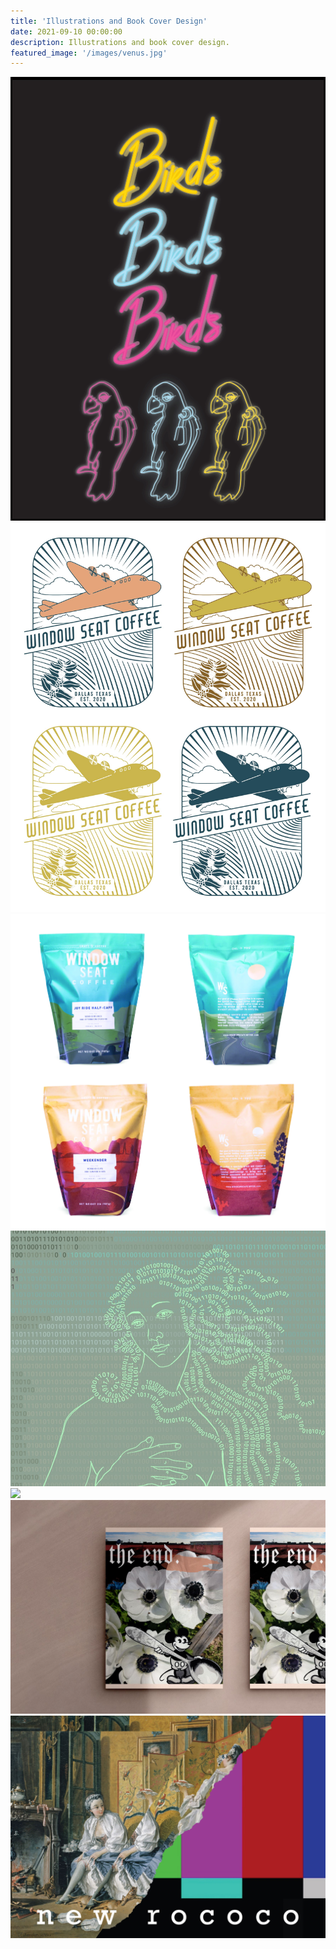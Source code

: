 ```yaml
---
title: 'Illustrations and Book Cover Design'
date: 2021-09-10 00:00:00
description: Illustrations and book cover design.
featured_image: '/images/venus.jpg'
---
```


<div class="gallery" data-columns="3">
	<img src="/images/text_parrots_gif.gif">
	<img src="/images/teeshirt.jpg">
	<img src="/images/windowseatbags1.jpg">
	<img src="/images/venus.jpg">
	<img src="/images/grace_glory.jpg">
	<img src="/images/photo_collage_poppies-01.jpg">	
	<img src="/images/glitch.JPG">
		
		
</div>
